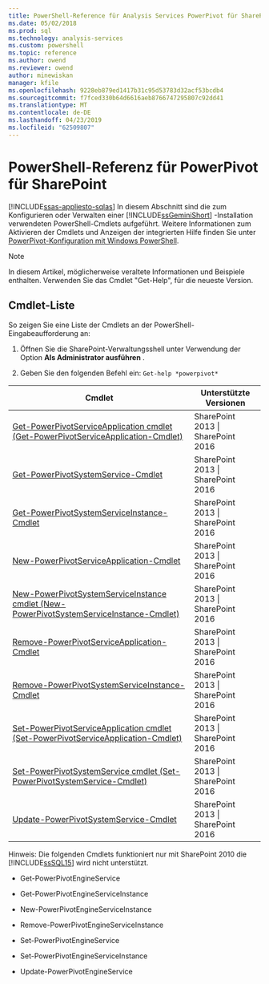 ```yaml
---
title: PowerShell-Reference für Analysis Services PowerPivot für SharePoint | Microsoft-Dokumentation
ms.date: 05/02/2018
ms.prod: sql
ms.technology: analysis-services
ms.custom: powershell
ms.topic: reference
ms.author: owend
ms.reviewer: owend
author: minewiskan
manager: kfile
ms.openlocfilehash: 9228eb879ed1417b31c95d53783d32acf53bcdb4
ms.sourcegitcommit: f7fced330b64d6616aeb8766747295807c92dd41
ms.translationtype: MT
ms.contentlocale: de-DE
ms.lasthandoff: 04/23/2019
ms.locfileid: "62509807"
---
```

# <a name="powershell-reference-for-power-pivot-for-sharepoint"></a>PowerShell-Referenz für PowerPivot für SharePoint
[!INCLUDE[ssas-appliesto-sqlas](../../includes/ssas-appliesto-sqlas.md)]
  In diesem Abschnitt sind die zum Konfigurieren oder Verwalten einer [!INCLUDE[ssGeminiShort](../../includes/ssgeminishort-md.md)] -Installation verwendeten PowerShell-Cmdlets aufgeführt. Weitere Informationen zum Aktivieren der Cmdlets und Anzeigen der integrierten Hilfe finden Sie unter [PowerPivot-Konfiguration mit Windows PowerShell](../../analysis-services/power-pivot-sharepoint/power-pivot-configuration-using-windows-powershell.md).  

>[!NOTE] 
>In diesem Artikel, möglicherweise veraltete Informationen und Beispiele enthalten. Verwenden Sie das Cmdlet "Get-Help", für die neueste Version.
  
## <a name="cmdlet-list"></a>Cmdlet-Liste  
 So zeigen Sie eine Liste der Cmdlets an der PowerShell-Eingabeaufforderung an:  
  
1.  Öffnen Sie die SharePoint-Verwaltungsshell unter Verwendung der Option **Als Administrator ausführen** .  
  
2.  Geben Sie den folgenden Befehl ein: `Get-help *powerpivot*`  
  
|Cmdlet|Unterstützte Versionen|  
|------------|------------------------|  
|[Get-PowerPivotServiceApplication cmdlet (Get-PowerPivotServiceApplication-Cmdlet)](../../analysis-services/powershell/get-powerpivotserviceapplication-cmdlet.md)|SharePoint 2013 &#124; SharePoint 2016|  
|[Get-PowerPivotSystemService-Cmdlet](../../analysis-services/powershell/get-powerpivotsystemservice-cmdlet.md)|SharePoint 2013 &#124; SharePoint 2016|  
|[Get-PowerPivotSystemServiceInstance-Cmdlet](../../analysis-services/powershell/get-powerpivotsystemserviceinstance-cmdlet.md)|SharePoint 2013 &#124; SharePoint 2016|  
|[New-PowerPivotServiceApplication-Cmdlet](../../analysis-services/powershell/new-powerpivotserviceapplication-cmdlet.md)|SharePoint 2013 &#124; SharePoint 2016|  
|[New-PowerPivotSystemServiceInstance cmdlet (New-PowerPivotSystemServiceInstance-Cmdlet)](../../analysis-services/powershell/new-powerpivotsystemserviceinstance-cmdlet.md)|SharePoint 2013 &#124; SharePoint 2016|  
|[Remove-PowerPivotServiceApplication-Cmdlet](../../analysis-services/powershell/remove-powerpivotserviceapplication-cmdlet.md)|SharePoint 2013 &#124; SharePoint 2016|  
|[Remove-PowerPivotSystemServiceInstance-Cmdlet](../../analysis-services/powershell/remove-powerpivotsystemserviceinstance-cmdlet.md)|SharePoint 2013 &#124; SharePoint 2016|  
|[Set-PowerPivotServiceApplication cmdlet (Set-PowerPivotServiceApplication-Cmdlet)](../../analysis-services/powershell/set-powerpivotserviceapplication-cmdlet.md)|SharePoint 2013 &#124; SharePoint 2016|  
|[Set-PowerPivotSystemService cmdlet (Set-PowerPivotSystemService-Cmdlet)](../../analysis-services/powershell/set-powerpivotsystemservice-cmdlet.md)|SharePoint 2013 &#124; SharePoint 2016|  
|[Update-PowerPivotSystemService-Cmdlet](../../analysis-services/powershell/update-powerpivotsystemservice-cmdlet.md)|SharePoint 2013 &#124; SharePoint 2016|  
  
 Hinweis: Die folgenden Cmdlets funktioniert nur mit SharePoint 2010 die [!INCLUDE[ssSQL15](../../includes/sssql15-md.md)] wird nicht unterstützt.  
  
-   Get-PowerPivotEngineService  
  
-   Get-PowerPivotEngineServiceInstance  
  
-   New-PowerPivotEngineServiceInstance  
  
-   Remove-PowerPivotEngineServiceInstance  
  
-   Set-PowerPivotEngineService  
  
-   Set-PowerPivotEngineServiceInstance  
  
-   Update-PowerPivotEngineService  
  
  
